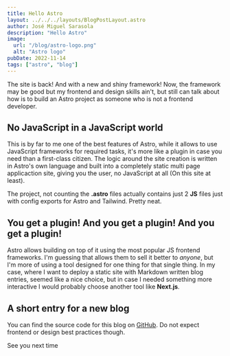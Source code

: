 ```yaml
---
title: Hello Astro
layout: ../../../layouts/BlogPostLayout.astro
author: José Miguel Sarasola
description: "Hello Astro"
image:
  url: "/blog/astro-logo.png"
  alt: "Astro logo"
pubDate: 2022-11-14
tags: ["astro", "blog"]
---
```


The site is back! And with a new and shiny framework! Now, the framework may be good but my frontend and design skills ain't, but still can talk about how is to build an Astro project as someone who is not a frontend developer.

## No JavaScript in a JavaScript world

This is by far to me one of the best features of Astro, while it allows to use JavaScript frameworks for required tasks, it's more like a plugin in case you need than a first-class citizen. The logic around the site creation is written in Astro's own language and built into a completely static multi page applicaction site, giving you the user, no JavaScript at all (On this site at least).

The project, not counting the **.astro** files actually contains just 2 **JS** files just with config exports for Astro and Tailwind. Pretty neat.

## You get a plugin! And you get a plugin! And you get a plugin!

Astro allows building on top of it using the most popular JS frontend frameworks. I'm guessing that allows them to sell it better to *anyone*, but I'm more of using a tool designed for one thing for that single thing. In my case, where I want to deploy a static site with Markdown written blog entries, seemed like a nice choice, but in case I needed something more interactive I would probably choose another tool like **Next.js**.

## A short entry for a new blog

You can find the source code for this blog on [GitHub](https://github.com/alosarjos/personal-site). Do not expect frontend or design best practices though.

See you next time